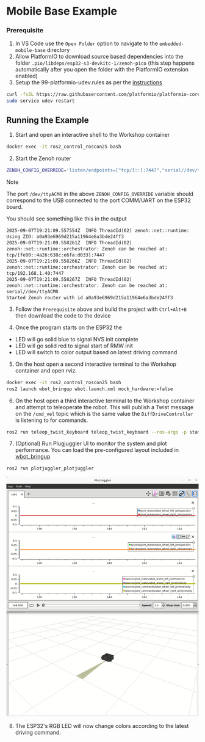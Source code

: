 # Mobile Base Example

### Prerequisite
1. In VS Code use the `Open Folder` option to navigate to the `embedded-mobile-base` directory
1. Allow PlatformIO to download source based dependencies into the folder `.pio/libdeps/esp32-s3-devkitc-1/zenoh-pico` (this step happens automatically after you open the folder with the PlatformIO extension enabled)
1. Setup the 99-platformio-udev.rules as per the [instructions](https://docs.platformio.org/en/latest/core/installation/udev-rules.html#platformio-udev-rules)

```bash
curl -fsSL https://raw.githubusercontent.com/platformio/platformio-core/develop/platformio/assets/system/99-platformio-udev.rules | sudo tee /etc/udev/rules.d/99-platformio-udev.rules
sudo service udev restart
```

## Running the Example

1. Start and open an interactive shell to the Workshop container
```bash
docker exec -it ros2_control_roscon25 bash
```

2. Start the Zenoh router
```bash
ZENOH_CONFIG_OVERRIDE='listen/endpoints=["tcp/[::]:7447","serial//dev/ttyACM0#baudrate=460800"]' ros2 run rmw_zenoh_cpp rmw_zenohd
```

> [!NOTE]
> The port `/dev/ttyACM0` in the above `ZENOH_CONFIG_OVERRIDE` variable should correspond to the USB connected to the port COMM/UART on the ESP32 board.

You should see something like this in the output
```
2025-09-07T19:21:09.557554Z  INFO ThreadId(02) zenoh::net::runtime: Using ZID: a0a93e6969d215a11964e6a3bde24ff3
2025-09-07T19:21:09.558261Z  INFO ThreadId(02) zenoh::net::runtime::orchestrator: Zenoh can be reached at: tcp/[fe80::4a26:638c:e6fa:d033]:7447
2025-09-07T19:21:09.558266Z  INFO ThreadId(02) zenoh::net::runtime::orchestrator: Zenoh can be reached at: tcp/192.168.1.40:7447
2025-09-07T19:21:09.558267Z  INFO ThreadId(02) zenoh::net::runtime::orchestrator: Zenoh can be reached at: serial//dev/ttyACM0
Started Zenoh router with id a0a93e6969d215a11964e6a3bde24ff3
```

3. Follow the `Prerequisite` above and build the project with `Ctrl+Alt+B` then download the code to the device

4. Once the program starts on the ESP32 the
- LED will go solid blue to signal NVS init complete
- LED will go solid red to signal start of RMW init
- LED will switch to color output based on latest driving command

5. On the host open a second interactive terminal to the Workshop container and open rviz.
```bash
docker exec -it ros2_control_roscon25 bash
ros2 launch wbot_bringup wbot.launch.xml mock_hardware:=false
```

6. On the host open a third interactive terminal to the Workshop container and attempt to teleoperate the robot.
This will publish a Twist message on the `/cmd_vel` topic which is the same value the `DiffDriveController` is listening to for commands.
```bash
ros2 run teleop_twist_keyboard teleop_twist_keyboard --ros-args -p stamped:=true
```

7. (Optional) Run Plugjuggler UI to monitor the system and plot performance.
You can load the pre-configured layout included in [wbot_bringup](/zenoh_host/wbot_bringup/wbot_plotjuggler.xml)
```bash
ros2 run plotjuggler_plotjuggler
```

<img src="../docs/wb3_teleop.gif">

8. The ESP32's RGB LED will now change colors according to the latest driving command.
